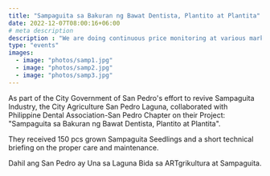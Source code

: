 ```yaml
---
title: "Sampaguita sa Bakuran ng Bawat Dentista, Plantito at Plantita"
date: 2022-12-07T08:00:16+06:00
# meta description
description : "We are doing continuous price monitoring at various markets, stores and retail establishments throughout San Pedro City"
type: "events"
images:
  - image: "photos/samp1.jpg"
  - image: "photos/samp2.jpg"
  - image: "photos/samp3.jpg"     
---
```



As part of the City Government of San Pedro's effort to revive Sampaguita Industry, the City Agriculture San Pedro Laguna, collaborated with Philippine Dental Association-San Pedro Chapter on their Project: "Sampaguita sa Bakuran ng Bawat Dentista, Plantito at Plantita". 

They received 150 pcs grown Sampaguita Seedlings and a short technical briefing on the proper care and maintenance.

Dahil ang San Pedro ay Una sa Laguna Bida sa ARTgrikultura at Sampaguita.


